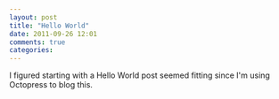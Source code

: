 ```yaml
---
layout: post
title: "Hello World"
date: 2011-09-26 12:01
comments: true
categories: 
---
```


I figured starting with a Hello World post seemed fitting since I'm using
Octopress to blog this.
